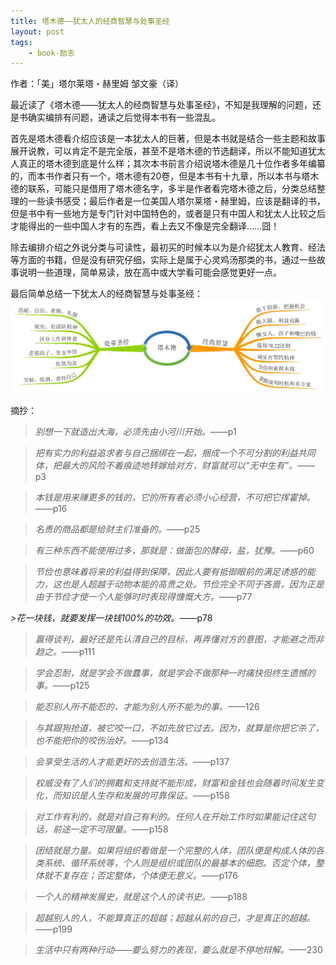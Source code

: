```yaml
--- 
title: 塔木德——犹太人的经商智慧与处事圣经
layout: post
tags: 
    - book-励志
---
```

作者：「美」塔尔莱塔・赫里姆    邹文豪（译）

最近读了《塔木德——犹太人的经商智慧与处事圣经》，不知是我理解的问题，还是书确实编排有问题，通读之后觉得本书有一些混乱。

首先是塔木德看介绍应该是一本犹太人的巨著，但是本书就是结合一些主题和故事展开说教，可以肯定不是完全版，甚至不是塔木德的节选翻译，所以不能知道犹太人真正的塔木德到底是什么样；其次本书前言介绍说塔木德是几十位作者多年编纂的，而本书作者只有一个，塔木德有20卷，但是本书有十九章，所以本书与塔木德的联系，可能只是借用了塔木德名字，多半是作者看完塔木德之后，分类总结整理的一些读书感受；最后作者是一位美国人塔尔莱塔・赫里姆，应该是翻译的书，但是书中有一些地方是专门针对中国特色的，或者是只有中国人和犹太人比较之后才能得出的一些中国人才有的东西，看上去又不像是完全翻译……囧！

除去编排介绍之外说分类与可读性，最初买的时候本以为是介绍犹太人教育、经法等方面的书籍，但是没有研究仔细，实际上是属于心灵鸡汤那类的书，通过一些故事说明一些道理，简单易读，放在高中或大学看可能会感觉更好一点。

最后简单总结一下犹太人的经商智慧与处事圣经：
![](/pic/2014/9-3/1/1.jpg)

摘抄：
>*别想一下就造出大海，必须先由小河川开始。*——p1

>*把有实力的利益追求者与自己捆绑在一起，捆成一个不可分割的利益共同体，把最大的风险不着痕迹地转嫁给对方，财富就可以“无中生有”。*——p3

>*本钱是用来赚更多的钱的，它的所有者必须小心经营，不可把它挥霍掉。*——p16

>*名贵的商品都是给财主们准备的。*——p25

>*有三种东西不能使用过多，那就是：做面包的酵母，盐，犹豫。*——p60

>*节俭也意味着将来的利益得到保障，因此人要有抵御眼前的满足诱惑的能力，这也是人超越于动物本能的高贵之处。节俭完全不同于吝啬，因为正是由于节俭才使一个人能够时时表现得慷慨大方。*——p77

*>花一块钱，就要发挥一块钱100%的功效。*——p78

>*赢得谈判，最好还是先认清自己的目标，再弄懂对方的意图，才能避之而非趋之。*——p111

>*学会忍耐，就是学会不做蠢事，就是学会不做那种一时痛快但终生遗憾的事。*——p125

>*能忍别人所不能忍的，才能为别人所不能为的事。*——126

>*与其跟狗抢道，被它咬一口，不如先放它过去。因为，就算是你把它杀了，也不能把你的咬伤治好。*——p134

>*会享受生活的人才能更好的去创造生活。*——p137

>*权威没有了人们的拥戴和支持就不能形成，财富和金钱也会随着时间发生变化，而知识是人生存和发展的可靠保证。*——p158

>*对工作有利的，就是对自己有利的。任何人在开始工作时如果能记住这句话，前途一定不可限量。*——p158

>*团结就是力量。如果将组织看做是一个完整的人体，团队便是构成人体的各类系统、循环系统等，个人则是组织或团队的最基本的细胞。否定个体，整体就不复存在；否定整体，个体便无意义。*——p176

>*一个人的精神发展史，就是这个人的读书史。*——p188

>*超越别人的人，不能算真正的超越；超越从前的自己，才是真正的超越。*——p199

>*生活中只有两种行动——要么努力的表现，要么就是不停地辩解。*——230
